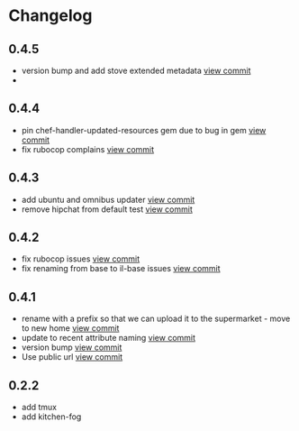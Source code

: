# Changelog

## 0.4.5

- version bump and add stove extended metadata [view commit](http://github.com///commit/d8808d7a6775fa04908890431bd9ae4b487515fa)
- 
## 0.4.4

- pin chef-handler-updated-resources gem due to bug in gem [view commit](http://github.com///commit/bf4c2478798a2dda3a8653c9eb12879797c7ee2d)
- fix rubocop complains [view commit](http://github.com///commit/9552638c446d7e2255a817e971443b8552375058)

## 0.4.3

- add ubuntu and omnibus updater [view commit](http://github.com///commit/a6b5524ab75763075ec8bdd5117d62e7a3708e9d)
- remove hipchat from default test [view commit](http://github.com///commit/1bf0e14168d56ad157f82fd94437986181db37c2)

## 0.4.2

- fix rubocop issues [view commit](http://github.com///commit/576c6feb469712c860396a13ac322259c24c1710)
- fix renaming from base to il-base issues [view commit](http://github.com///commit/2bc3f25e7d79fe715a8b17b76f221f3a70fa3047)

## 0.4.1

- rename with a prefix so that we can upload it to the supermarket - move to new home [view commit](http://github.com///commit/fb3b2463db91bc902cd1ceffe25d91853132310a)
- update to recent attribute naming [view commit](http://github.com///commit/b382d4cf27969170ca1705aaf447c00cf769a572)
- version bump [view commit](http://github.com///commit/1b1ae29ae2f6de8f1824436b9be522639f274561)
- Use public url [view commit](http://github.com///commit/175caf075df8a6fe0267ccb7cc50b55d477565dc)

## 0.2.2

- add tmux
- add kitchen-fog